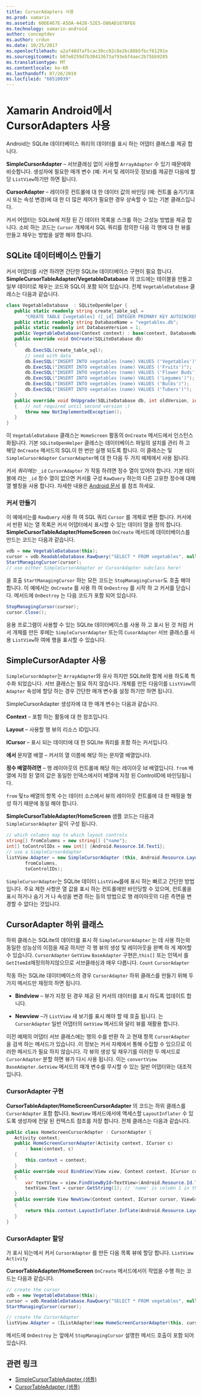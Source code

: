 ```yaml
---
title: CursorAdapters 사용
ms.prod: xamarin
ms.assetid: 60DE467E-A5DA-4420-52E5-D86AD1678FE6
ms.technology: xamarin-android
author: conceptdev
ms.author: crdun
ms.date: 10/25/2017
ms.openlocfilehash: a2af40d7af5cac39cc92c8e2bc88b5fbcf81291e
ms.sourcegitcommit: b07e0259d7b30413673a793ebf4aec2b75bb9285
ms.translationtype: MT
ms.contentlocale: ko-KR
ms.lasthandoff: 07/26/2019
ms.locfileid: "68510039"
---
```

# <a name="using-cursoradapters-with-xamarinandroid"></a>Xamarin Android에서 CursorAdapters 사용

Android는 SQLite 데이터베이스 쿼리의 데이터를 표시 하는 어댑터 클래스를 제공 합니다.

 **SimpleCursorAdapter** – 서브클래싱 없이 사용할 `ArrayAdapter` 수 있기 때문에와 비슷합니다. 생성자에 필요한 매개 변수 (예: 커서 및 레이아웃 정보)를 제공한 다음에 할당 `ListView`하기만 하면 됩니다.

 **CursorAdapter** – 레이아웃 컨트롤에 대 한 데이터 값의 바인딩 (예: 컨트롤 숨기기/표시 또는 속성 변경)에 대 한 더 많은 제어가 필요한 경우 상속할 수 있는 기본 클래스입니다.

커서 어댑터는 SQLite에 저장 된 긴 데이터 목록을 스크롤 하는 고성능 방법을 제공 합니다. 소비 하는 코드는 `Cursor` 개체에서 SQL 쿼리를 정의한 다음 각 행에 대 한 뷰를 만들고 채우는 방법을 설명 해야 합니다.


## <a name="creating-an-sqlite-database"></a>SQLite 데이터베이스 만들기

커서 어댑터를 시연 하려면 간단한 SQLite 데이터베이스 구현이 필요 합니다. **SimpleCursorTableAdapter/VegetableDatabase** 의 코드에는 테이블을 만들고 일부 데이터로 채우는 코드와 SQL이 포함 되어 있습니다.
전체 `VegetableDatabase` 클래스는 다음과 같습니다.

```csharp
class VegetableDatabase  : SQLiteOpenHelper {
   public static readonly string create_table_sql =
       "CREATE TABLE [vegetables] ([_id] INTEGER PRIMARY KEY AUTOINCREMENT NOT NULL UNIQUE, [name] TEXT NOT NULL UNIQUE)";
   public static readonly string DatabaseName = "vegetables.db";
   public static readonly int DatabaseVersion = 1;
   public VegetableDatabase(Context context) : base(context, DatabaseName, null, DatabaseVersion) { }
   public override void OnCreate(SQLiteDatabase db)
   {
       db.ExecSQL(create_table_sql);
       // seed with data
       db.ExecSQL("INSERT INTO vegetables (name) VALUES ('Vegetables')");
       db.ExecSQL("INSERT INTO vegetables (name) VALUES ('Fruits')");
       db.ExecSQL("INSERT INTO vegetables (name) VALUES ('Flower Buds')");
       db.ExecSQL("INSERT INTO vegetables (name) VALUES ('Legumes')");
       db.ExecSQL("INSERT INTO vegetables (name) VALUES ('Bulbs')");
       db.ExecSQL("INSERT INTO vegetables (name) VALUES ('Tubers')");
   }
   public override void OnUpgrade(SQLiteDatabase db, int oldVersion, int newVersion)
   {   // not required until second version :)
       throw new NotImplementedException();
   }
}
```

이 `VegetableDatabase` 클래스는 `HomeScreen` 활동의 `OnCreate` 메서드에서 인스턴스화됩니다. 기본 `SQLiteOpenHelper` 클래스는 데이터베이스 파일의 설치를 관리 하 고 해당 `OnCreate` 메서드의 SQL이 한 번만 실행 되도록 합니다. 이 클래스는 및 `SimpleCursorAdapter` `CursorAdapter`에 대 한 다음 두 가지 예제에서 사용 됩니다.

커서 *쿼리에는* `_id` `CursorAdapter` 가 작동 하려면 정수 열이 있어야 합니다. 기본 테이블에 라는 `_id` 정수 열이 없으면 커서를 구성 `RawQuery` 하는의 다른 고유한 정수에 대해 열 별칭을 사용 합니다. 자세한 내용은 [Android 문서](xref:Android.Widget.CursorAdapter) 를 참조 하세요.


### <a name="creating-the-cursor"></a>커서 만들기

이 예에서는를 `RawQuery` 사용 하 여 SQL 쿼리 `Cursor` 를 개체로 변환 합니다. 커서에서 반환 되는 열 목록은 커서 어댑터에서 표시할 수 있는 데이터 열을 정의 합니다. **SimpleCursorTableAdapter/HomeScreen** `OnCreate` 메서드에 데이터베이스를 만드는 코드는 다음과 같습니다.

```csharp
vdb = new VegetableDatabase(this);
cursor = vdb.ReadableDatabase.RawQuery("SELECT * FROM vegetables", null); // cursor query
StartManagingCursor(cursor);
// use either SimpleCursorAdapter or CursorAdapter subclass here!
```

을 호출 `StartManagingCursor` 하는 모든 코드는 `StopManagingCursor`도 호출 해야 합니다. 이 예에서는 `OnCreate` 를 사용 하 여 `OnDestroy` 를 시작 하 고 커서를 닫습니다. 메서드에 `OnDestroy` 는 다음 코드가 포함 되어 있습니다.

```csharp
StopManagingCursor(cursor);
cursor.Close();
```

응용 프로그램이 사용할 수 있는 SQLite 데이터베이스를 사용 하 고 표시 된 것 처럼 커서 개체를 만든 후에는 `SimpleCursorAdapter` 또는의 `CusorAdapter` 서브 클래스를 사용 `ListView`하 여에 행을 표시할 수 있습니다.


## <a name="using-simplecursoradapter"></a>SimpleCursorAdapter 사용

`SimpleCursorAdapter`는 `ArrayAdapter`와 유사 하지만 SQLite와 함께 사용 하도록 특수화 되었습니다. 서브 클래스는 필요 하지 않습니다. 개체를 만든 다음이를 `ListView`의 `Adapter` 속성에 할당 하는 경우 간단한 매개 변수를 설정 하기만 하면 됩니다.

SimpleCursorAdapter 생성자에 대 한 매개 변수는 다음과 같습니다.

 **Context** – 포함 하는 활동에 대 한 참조입니다.

 **Layout** – 사용할 행 뷰의 리소스 ID입니다.

 **ICursor** – 표시 되는 데이터에 대 한 SQLite 쿼리를 포함 하는 커서입니다.

 **에서** 문자열 배열 – 커서의 열 이름에 해당 하는 문자열 배열입니다.

 **정수 배열하려면** – 행 레이아웃의 컨트롤에 해당 하는 레이아웃 Id 배열입니다. `from` 배열에 지정 된 열의 값은 동일한 인덱스에서이 배열에 지정 된 ControlID에 바인딩됩니다.

`from` 및`to` 배열의 항목 수는 데이터 소스에서 뷰의 레이아웃 컨트롤에 대 한 매핑을 형성 하기 때문에 동일 해야 합니다.

**SimpleCursorTableAdapter/HomeScreen** 샘플 코드는 다음과 `SimpleCursorAdapter` 같이 구성 됩니다.

```csharp
// which columns map to which layout controls
string[] fromColumns = new string[] {"name"};
int[] toControlIDs = new int[] {Android.Resource.Id.Text1};
// use a SimpleCursorAdapter
listView.Adapter = new SimpleCursorAdapter (this, Android.Resource.Layout.SimpleListItem1, cursor,
       fromColumns,
       toControlIDs);
```

`SimpleCursorAdapter`는 SQLite 데이터 `ListView`를에 표시 하는 빠르고 간단한 방법입니다. 주요 제한 사항은 열 값을 표시 하는 컨트롤에만 바인딩할 수 있으며, 컨트롤을 표시 하거나 숨기 거 나 속성을 변경 하는 등의 방법으로 행 레이아웃의 다른 측면을 변경할 수 없다는 것입니다.


## <a name="subclassing-cursoradapter"></a>CursorAdapter 하위 클래스

하위 클래스는 SQLite의 데이터를 표시 하 `SimpleCursorAdapter` 는 데 사용 하는와 동일한 성능상의 이점을 제공 하지만 각 행 뷰의 생성 및 레이아웃을 완벽 하 게 제어할 수 있습니다. `CursorAdapter` `GetView` `BaseAdapter` 구현은,`this[]` 또는 인덱서 를`GetItemId`재정의하지않으므로 서브클래싱과 매우 다릅니다. `Count` `CursorAdapter`

작동 하는 SQLite 데이터베이스의 경우 `CursorAdapter` 하위 클래스를 만들기 위해 두 가지 메서드만 재정의 하면 됩니다.

- **Bindview** – 뷰가 지정 된 경우 제공 된 커서의 데이터를 표시 하도록 업데이트 합니다.

- **Newview** –가 `ListView` 새 보기를 표시 해야 할 때 호출 됩니다. 는 `CursorAdapter` 일반 어댑터의 `GetView` 메서드와 달리 뷰를 재활용 합니다.

이전 예제의 어댑터 서브 클래스에는 행의 수를 반환 하 고 현재 항목 `CursorAdapter` 을 검색 하는 메서드가 있습니다 .이 정보는 커서 자체에서 통해 수집할 수 있으므로 이러한 메서드가 필요 하지 않습니다. 각 뷰의 생성 및 채우기를 이러한 두 메서드로 `CursorAdapter` 분할 하면 뷰가 다시 사용 됩니다. 이는 `convertView` `BaseAdapter.GetView` 메서드의 매개 변수를 무시할 수 있는 일반 어댑터와는 대조적입니다.


### <a name="implementing-the-cursoradapter"></a>CursorAdapter 구현

**CursorTableAdapter/HomeScreenCursorAdapter** 의 코드는 하위 클래스를 `CursorAdapter` 포함 합니다. `NewView` 메서드에서에 액세스할 `LayoutInflater` 수 있도록 생성자에 전달 된 컨텍스트 참조를 저장 합니다. 전체 클래스는 다음과 같습니다.

```csharp
public class HomeScreenCursorAdapter : CursorAdapter {
   Activity context;
   public HomeScreenCursorAdapter(Activity context, ICursor c)
       : base(context, c)
   {
       this.context = context;
   }
   public override void BindView(View view, Context context, ICursor cursor)
   {
       var textView = view.FindViewById<TextView>(Android.Resource.Id.Text1);
       textView.Text = cursor.GetString(1); // 'name' is column 1 in the cursor query
   }
   public override View NewView(Context context, ICursor cursor, ViewGroup parent)
   {
       return this.context.LayoutInflater.Inflate(Android.Resource.Layout.SimpleListItem1, parent, false);
   }
}
```


### <a name="assigning-the-cursoradapter"></a>CursorAdapter 할당

가 표시 되는에서 커서 `CursorAdapter` 를 만든 다음 목록 뷰에 할당 합니다. `ListView` `Activity`

**CursorTableAdapter/HomeScreen** `OnCreate` 메서드에서이 작업을 수행 하는 코드는 다음과 같습니다.

```csharp
// create the cursor
vdb = new VegetableDatabase(this);
cursor = vdb.ReadableDatabase.RawQuery("SELECT * FROM vegetables", null);
StartManagingCursor(cursor);

// create the CursorAdapter
listView.Adapter = (IListAdapter)new HomeScreenCursorAdapter(this, cursor, false);
```

메서드에 `OnDestroy` 는 앞에서 `StopManagingCursor` 설명한 메서드 호출이 포함 되어 있습니다.



## <a name="related-links"></a>관련 링크

- [SimpleCursorTableAdapter (샘플)](https://developer.xamarin.com/samples/monodroid/SimpleCursorTableAdapter/)
- [CursorTableAdapter (샘플)](https://developer.xamarin.com/samples/monodroid/CursorTableAdapter/)
